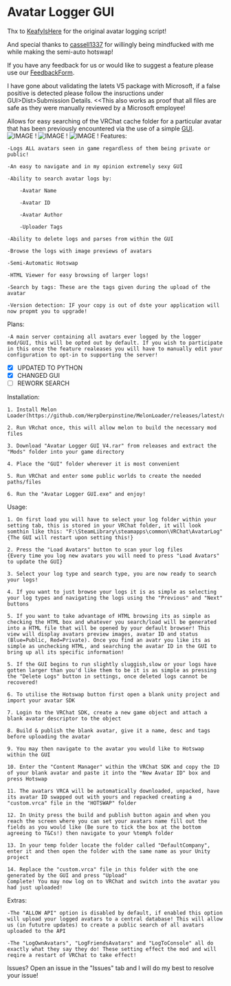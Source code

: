 # Avatar Logger GUI

Thx to [KeafyIsHere](https://github.com/KeafyIsHere) for the original avatar logging script!

And special thanks to [cassell1337](https://github.com/cassell1337) for willingly being mindfucked with me while making the semi-auto hotswap!

If you have any feedback for us or would like to suggest a feature please use our [FeedbackForm](https://forms.gle/QifnS6ZSa8fse9yF7).

I have gone about validating the latets V5 package with Microsoft, if a false positive is detected please follow the insructions under GUI>Dist>Submission Details. <<This also works as proof that all files are safe as they were manually reviewed by a Microsoft employee!

Allows for easy searching of the VRChat cache folder for a particular avatar that has been previously encountered via the use of a simple [GUI](https://imgur.com/a/Otzqfco).
![IMAGE !](https://i.imgur.com/Eyz2M2x.png)
![IMAGE !](https://i.imgur.com/ksTXWYK.png)
![IMAGE !](https://i.imgur.com/UHlI7BQ.png)
Features:

	-Logs ALL avatars seen in game regardless of them being private or public!
	
	-An easy to navigate and in my opinion extremely sexy GUI
	
	-Ability to search avatar logs by:
	
		-Avatar Name
		
		-Avatar ID
		
		-Avatar Author
		
		-Uploader Tags
		
	-Ability to delete logs and parses from within the GUI
	
	-Browse the logs with image previews of avatars
	
	-Semi-Automatic Hotswap
	
	-HTML Viewer for easy browsing of larger logs!
	
	-Search by tags: These are the tags given during the upload of the avatar
	
	-Version detection: IF your copy is out of dste your application will now propmt you to upgrade!

Plans:

	-A main server containing all avatars ever logged by the logger mod/GUI, this will be opted out by default. If you wish to participate in this once the feature realeases you will have to manually edit your configuration to opt-in to supporting the server!
- [x] UPDATED TO PYTHON
- [x] CHANGED GUI
- [ ] REWORK SEARCH

Installation:
	
	1. Install Melon Loader(https://github.com/HerpDerpinstine/MelonLoader/releases/latest/download/MelonLoader.Installer.exe).
	
	2. Run VRchat once, this will allow melon to build the necessary mod files
	
	3. Download "Avatar Logger GUI V4.rar" from releases and extract the "Mods" folder into your game directory
	
	4. Place the "GUI" folder wherever it is most convenient
	
	5. Run VRChat and enter some public worlds to create the needed paths/files
	
	6. Run the "Avatar Logger GUI.exe" and enjoy!
	
Usage:

	1. On first load you will have to select your log folder within your setting tab, this is stored in your VRChat folder, it will look somthin like this: "F:\SteamLibrary\steamapps\common\VRChat\AvatarLog"
	{The GUI will restart upon setting this!}
	
	2. Press the "Load Avatars" button to scan your log files
	{Every time you log new avatars you will need to press "Load Avatars" to update the GUI}
	
	3. Select your log type and search type, you are now ready to search your logs!
	
	4. If you want to just browse your logs it is as simple as selecting your log types and navigating the logs using the "Previous" and "Next" buttons
	
	5. If you want to take advantage of HTML browsing its as simple as checking the HTML box and whatever you search/load will be generated into a HTML file that will be opened by your default browser! This view will display avatars preview images, avatar ID and status (Blue=Public, Red=Private). Once you find an avatr you like its as simple as unchecking HTML, and searching the avatar ID in the GUI to bring up all its specific information!
	
	5. If the GUI begins to run slightly sluggish,slow or your logs have gotten larger than you'd like them to be it is as simple as pressing the "Delete Logs" button in settings, once deleted logs cannot be recovered!
	
	6. To utilise the Hotswap button first open a blank unity project and import your avatar SDK
	
	7. Login to the VRChat SDK, create a new game object and attach a blank avatar descriptor to the object
	
	8. Build & publish the blank avatar, give it a name, desc and tags before uploading the avatar
	
	9. You may then navigate to the avatar you would like to Hotswap within the GUI
	
	10. Enter the "Content Manager" within the VRChat SDK and copy the ID of your blank avatar and paste it into the "New Avatar ID" box and press Hotswap
	
	11. The avatars VRCA will be automatically downloaded, unpacked, have its avatar ID swapped out with yours and repacked creating a "custom.vrca" file in the "HOTSWAP" folder
	
	12. In Unity press the build and publish button again and when you reach the screen where you can set your avatars name fill out the fields as you would like (Be sure to tick the box at the bottom agreeing to T&Cs!) then navigate to your %temp% folder
	
	13. In your temp folder locate the folder called "DefaultCompany", enter it and then open the folder with the same name as your Unity project
	
	14. Replace the "custom.vrca" file in this folder with the one generated by the GUI and press "Upload"
	Complete! You may now log on to VRChat and switch into the avatar you had just uploaded!
	
Extras:

	-The "ALLOW API" option is disabled by default, if enabled this option will upload your logged avatars to a central database! This will allow us (in fututre updates) to create a public search of all avatars uploaded to the API
	
	-The "LogOwnAvatars", "LogFriendsAvatars" and "LogToConsole" all do exactly what they say they do! These setting effect the mod and will reqire a restart of VRChat to take effect!
	

Issues? Open an issue in the "Issues" tab and I will do my best to resolve your issue!
